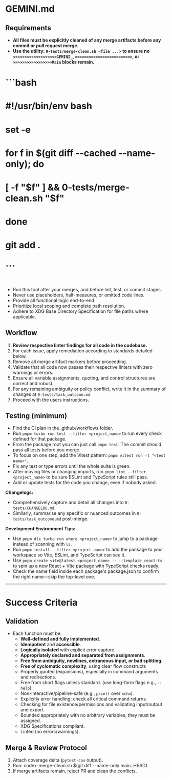 # GEMINI.md

## Requirements

- **All files must be explicitly cleaned of any merge artifacts before any commit or pull request merge.**
- **Use the utility: `0-tests/merge-clean.sh <file ...>` to ensure no `<<<<<<<<<<<<<<<<<<<GEMINI_`, `=========================`, or `>>>>>>>>>>>>>>>>>Main` blocks remain.**
#
# ```bash
# #!/usr/bin/env bash
# set -e
# for f in $(git diff --cached --name-only); do
#     [ -f "$f" ] && 0-tests/merge-clean.sh "$f"
# done
# git add .
# ```
#
- Run this tool after your merges, and before lint, test, or commit stages.
- Never use placeholders, half-measures, or omitted code lines.
- Provide all functional logic end-to-end.
- Prioritize local scoping and complete path resolution.
- Adhere to XDG Base Directory Specification for file paths where applicable.

## Workflow

1. **Review respective linter findings for all code in the codebase.**
2. For each issue, apply remediation according to standards detailed below.
3. Remove all merge artifact markers before proceeding.
4. Validate that all code now passes their respective linters with zero warnings or errors.
5. Ensure all variable assignments, quoting, and control structures are correct and robust.
6. For any remaining ambiguity or policy conflict, write it in the summary of changes at `0-tests/task_outcome.md`.
7. Proceed with the users instructions.

## Testing (minimum)

- Find the CI plan in the .github/workflows folder.
- Run `pnpm turbo run test --filter <project_name>` to run every check defined for that package.
- From the package root you can just call `pnpm test`. The commit should pass all tests before you merge.
- To focus on one step, add the Vitest pattern: `pnpm vitest run -t "<test name>"`.
- Fix any test or type errors until the whole suite is green.
- After moving files or changing imports, run `pnpm lint --filter <project_name>` to be sure ESLint and TypeScript rules still pass.
- Add or update tests for the code you change, even if nobody asked.

**Changelogs:**

* Comprehensively capture and detail all changes into `0-tests/CHANGELOG.md`.
* Similarly, summarise any specific or nuanced outcomes in `0-tests/task_outcome.md` post-merge.

**Development Environment Tips:**

- Use `pnpm dlx turbo run where <project_name>` to jump to a package instead of scanning with `ls`.
- Run `pnpm install --filter <project_name>` to add the package to your workspace so Vite, ESLint, and TypeScript can see it.
- Use `pnpm create vite@latest <project_name> -- --template react-ts` to spin up a new React + Vite package with TypeScript checks ready.
- Check the name field inside each package's package.json to confirm the right name—skip the top-level one.

---

# Success Criteria

## Validation

* Each function must be:
  * **Well-defined and fully implemented**.
  * **Idempotent** and **accessible**.
  * **Logically isolated** with explicit error capture.
  * **Appropriately declared and separated from assignments**.
  * **Free from ambiguity, newlines, extraneous input, or bad splitting**.
  * **Free of cyclomatic complexity**, using clear flow constructs
  * Properly quoted (expansions), especially in command arguments and redirections.
  * Free from short flags unless standard. (use long-form flags e.g., `--help`).
  * Non-interactive/pipeline-safe (e.g., `printf` over `echo`).
  * Explicitly error handling; check all critical command returns.
  * Checking for file existence/permissions and validating input/output and export.
  * Bounded appropriately with no arbitrary variables; they must be assigned.
  * XDG Specifications compliant.
  * Linted (no errors/warnings).

## Merge & Review Protocol

1. Attach coverage delta (`pytest-cov` output).
2. Run: codex-merge-clean.sh $(git diff --name-only main..HEAD)
3. If merge artifacts remain, reject PR and clean the conflicts.
